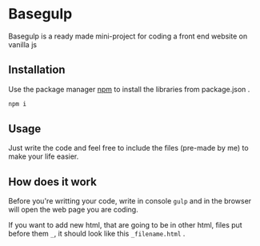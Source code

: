 # Basegulp 
Basegulp is a ready made mini-project for coding a front end website on vanilla js
## Installation
Use the package manager [npm](https://nodejs.org/en/) to install the libraries from package.json .
```bash
npm i
```
## Usage
Just write the code and feel free to include the files (pre-made by me) to make your life easier.
## How does it work
Before you're writting your code, write in console `gulp` and in the browser will open the web page you are coding.

If you want to add new html, that are going to be in other html, files put before them `_`, it should look like this `_filename.html` .